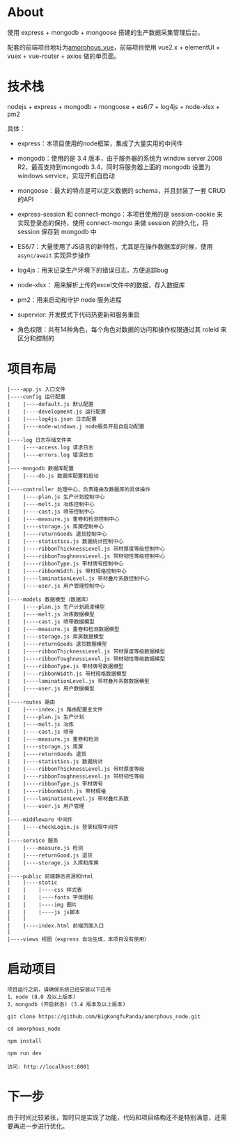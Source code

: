# About
使用 express + mongodb + mongoose 搭建的生产数据采集管理后台。

配套的前端项目地址为[amorphous_vue](https://github.com/BigKongfuPanda/amorphous_vue)，前端项目使用 vue2.x + elementUI + vuex + vue-router + axios 做的单页面。

# 技术栈

nodejs + express + mongodb + mongoose + es6/7 + log4js + node-xlsx + pm2

具体：

- express：本项目使用的node框架，集成了大量实用的中间件

- mongodb：使用的是 3.4 版本，由于服务器的系统为 window server 2008 R2，最高支持到mongodb 3.4，同时将服务器上面的 mongodb 设置为 windows service，实现开机自启动

- mongoose：最大的特点是可以定义数据的 schema，并且封装了一套 CRUD 的API

- express-session 和 connect-mongo：本项目使用的是 session-cookie 来实现登录态的保持，使用 connect-mongo 来做 session 的持久化，将 session 保存到 mongodb 中

- ES6/7：大量使用了JS语言的新特性，尤其是在操作数据库的时候，使用 `async/await` 实现异步操作

- log4js：用来记录生产环境下的错误日志，方便追踪bug

- node-xlsx： 用来解析上传的excel文件中的数据，存入数据库

- pm2：用来启动和守护 node 服务进程

- supervior: 开发模式下代码热更新和服务重启

- 角色权限：共有14种角色，每个角色对数据的访问和操作权限通过其 roleId 来区分和控制的

# 项目布局

```
|----app.js 入口文件
|----config 运行配置
|    |----default.js 默认配置
|    |----development.js 运行配置
|    |----log4js.json 日志配置
|    |----node-windows.j node服务开启自启动配置
|
|----log 日志存储文件夹
|    |----access.log 请求日志
|    |----errors.log 错误日志
|    
|----mongodb 数据库配置    
|    |----db.js 数据库配置和启动
|
|----controller 处理中心，负责路由及数据库的具体操作
|    |----plan.js 生产计划控制中心
|    |----melt.js 冶炼控制中心
|    |----cast.js 喷带控制中心
|    |----measure.js 重卷和检测控制中心
|    |----storage.js 库房控制中心
|    |----returnGoods 退货控制中心
|    |----statistics.js 数据统计控制中心
|    |----ribbonThicknessLevel.js 带材厚度等级控制中心
|    |----ribbonToughnessLevel.js 带材韧性等级控制中心
|    |----ribbonType.js 带材牌号控制中心
|    |----ribbonWidth.js 带材规格控制中心
|    |----laminationLevel.js 带材叠片系数控制中心
|    |----user.js 用户管理控制中心
|    
|----models 数据模型（数据库）    
|    |----plan.js 生产计划疏浚模型
|    |----melt.js 冶炼数据模型
|    |----cast.js 喷带数据模型
|    |----measure.js 重卷和检测数据模型
|    |----storage.js 库房数据模型
|    |----returnGoods 退货数据模型
|    |----ribbonThicknessLevel.js 带材厚度等级数据模型
|    |----ribbonToughnessLevel.js 带材韧性等级数据模型
|    |----ribbonType.js 带材牌号数据模型
|    |----ribbonWidth.js 带材规格数据模型
|    |----laminationLevel.js 带材叠片系数数据模型
|    |----user.js 用户数据模型
|
|----routes 路由
|    |----index.js 路由配置主文件
|    |----plan.js 生产计划
|    |----melt.js 冶炼
|    |----cast.js 喷带
|    |----measure.js 重卷和检测
|    |----storage.js 库房
|    |----returnGoods 退货
|    |----statistics.js 数据统计
|    |----ribbonThicknessLevel.js 带材厚度等级
|    |----ribbonToughnessLevel.js 带材韧性等级
|    |----ribbonType.js 带材牌号
|    |----ribbonWidth.js 带材规格
|    |----laminationLevel.js 带材叠片系数
|    |----user.js 用户管理
|
|----middleware 中间件
|    |----checkLogin.js 登录权限中间件
|    
|----service 服务    
|    |----measure.js 检测
|    |----returnGood.js 退货
|    |----storage.js 入库和库房
|       
|----public 前端静态资源和html
|    |----static
|    |    |----css 样式表
|    |    |----fonts 字体图标
|    |    |----img 图片
|    |    |----js js脚本
|    |
|    |----index.html 前端页面入口
|    
|----views 视图（express 自动生成，本项目没有使用）    
```

# 启动项目

```
项目运行之前，请确保系统已经安装以下应用
1、node (8.0 及以上版本)
2、mongodb (开启状态) (3.4 版本及以上版本)
```

```
git clone https://github.com/BigKongfuPanda/amorphous_node.git  

cd amorphous_node

npm install

npm run dev

访问: http://localhost:8001
```

# 下一步

由于时间比较紧张，暂时只是实现了功能，代码和项目结构还不是特别满意，还需要再进一步进行优化。
